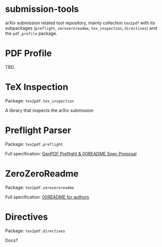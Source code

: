 # submission-tools

arXiv submission related tool repository, mainly collection `tex2pdf` with
its subpackages (`preflight`, `zerozeroreadme`, `tex_inspection`, `directives`)
and the `pdf_profile` package.

# PDF Profile

TBD.

# TeX Inspection

Package: `tex2pdf.tex_inspection`

A library that inspects the arXiv submission

# Preflight Parser

Package: `tex2pdf.preflight`

Full specification: [GenPDF Preflight & 00README Spec Proposal](https://docs.google.com/document/d/1X1ZVvNX75GtFqejcOI1AHb7PkRbkT-syJlpsU4v_-o4/edit?usp=sharing)

# ZeroZeroReadme

Package: `tex2pdf.zerozeroreadme`

Full specification: [00README for authors](https://docs.google.com/document/d/1WbAh2atcDLG0-yJEP9WDKqujHtwH1Kp_TojykeC2HFQ/edit?usp=sharing)

# Directives

Package: `tex2pdf.directives`

Docs?